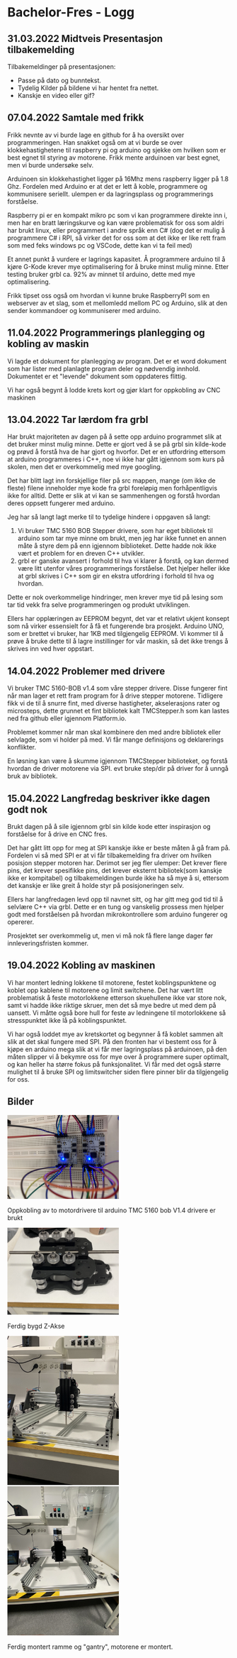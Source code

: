 # Bachelor-Fres - Logg


## 31.03.2022 Midtveis Presentasjon tilbakemelding

Tilbakemeldinger på presentasjonen: 
- Passe på dato og bunntekst.
- Tydelig Kilder på bildene vi har hentet fra nettet.
- Kanskje en video eller gif? 


## 07.04.2022 Samtale med frikk

Frikk nevnte av vi burde lage en github for å ha oversikt over programmeringen.
Han snakket også om at vi burde se over klokkehastighetene til raspberry pi og arduino og sjekke om hvilken som er best egnet til styring av motorene. Frikk mente arduinoen var best egnet, men vi burde undersøke selv.

Arduinoen sin klokkehastighet ligger på 16Mhz mens raspberry ligger på  1.8 Ghz.
Fordelen med Arduino er at det er lett å koble, programmere og kommunisere seriellt. ulempen er da lagringsplass og programmerings forståelse.

Raspberry pi er en kompakt mikro pc som vi kan programmere direkte inn i, men har en bratt læringskurve og kan være problematisk for oss som aldri har brukt linux, eller programmert i andre språk enn C# (dog det er mulig å programmere C# i RPI, så virker det for oss som at det ikke er like rett fram som med feks windows pc og VSCode, dette kan vi ta feil med)

Et annet punkt å vurdere er lagrings kapasitet. Å programmere arduino til å kjøre G-Kode krever mye optimalisering for å bruke minst mulig minne. Etter testing bruker grbl ca. 92% av minnet til arduino, dette med mye optimalisering.

Frikk tipset oss også om hvordan vi kunne bruke RaspberryPI som en webserver av et slag, som et mellomledd mellom PC og Arduino, slik at den sender kommandoer og kommuniserer med arduino.

## 11.04.2022 Programmerings planlegging og kobling av maskin

Vi lagde et dokument for planlegging av program. Det er et word dokument som har lister med planlagte program deler og nødvendig innhold. Dokumentet er et "levende" dokument som oppdateres flittig.

Vi har også begynt å lodde krets kort og gjør klart for oppkobling av CNC maskinen

## 13.04.2022 Tar lærdom fra grbl

Har brukt majoriteten av dagen på å sette opp arduino programmet slik at det bruker minst mulig minne. Dette er gjort ved å se på grbl sin kilde-kode og prøvd å forstå hva
de har gjort og hvorfor. Det er en utfordring ettersom at arduino programmeres i C++, noe vi ikke har gått igjennom som kurs på skolen, men det er overkommelig med mye googling.

Det har blitt lagt inn forskjellige filer på src mappen, mange (om ikke de fleste) filene inneholder mye kode fra grbl foreløpig men forhåpentligvis ikke for alltid. Dette er slik at vi kan se sammenhengen og forstå hvordan deres oppsett fungerer med arduino.

Jeg har så langt lagt merke til to tydelige hindere i oppgaven så langt:
1. Vi bruker TMC 5160 BOB Stepper drivere, som har eget bibliotek til arduino som tar mye minne om brukt, men jeg har ikke funnet en annen måte å styre dem på enn igjennom biblioteket. Dette hadde nok ikke vært et problem for en dreven C++ utvikler.
2. grbl er ganske avansert i forhold til hva vi klarer å forstå, og kan dermed være litt utenfor våres programmerings forståelse. Det hjelper heller ikke at grbl skrives i C++ som gir en ekstra utfordring i forhold til hva og hvordan.

Dette er nok overkommelige hindringer, men krever mye tid på lesing som tar tid vekk fra selve programmeringen og produkt utviklingen.

Ellers har opplæringen av EEPROM begynt, det var et relativt ukjent konsept som nå virker essensielt for å få et fungerende bra prosjekt. Arduino UNO, som er brettet vi bruker, har 1KB med tilgjengelig EEPROM. Vi kommer til å prøve å bruke dette til å lagre instillinger for vår maskin, så det ikke trengs å skrives inn ved hver oppstart.

## 14.04.2022 Problemer med drivere

Vi bruker TMC 5160-BOB v1.4 som våre stepper drivere. Disse fungerer fint når man lager et rett fram program for å drive stepper motorene. Tidligere fikk vi de til å snurre fint, med diverse hastigheter, akselerasjons rater og microsteps, dette grunnet et fint bibliotek kalt TMCStepper.h som kan lastes ned fra github eller igjennom Platform.io.

Problemet kommer når man skal kombinere den med andre bibliotek eller selvlagde, som vi holder på med. Vi får mange definisjons og deklarerings konflikter.

En løsning kan være å skumme igjennom TMCStepper biblioteket, og forstå hvordan de driver motorene via SPI. evt bruke step/dir på driver for å unngå bruk av bibliotek.

## 15.04.2022 Langfredag beskriver ikke dagen godt nok

Brukt dagen på å sile igjennom grbl sin kilde kode etter inspirasjon og forståelse for å drive en CNC fres. 

Det har gått litt opp for meg at SPI kanskje ikke er beste måten å gå fram på.
Fordelen vi så med SPI er at vi får tilbakemelding fra driver om hvilken posisjon stepper motoren har. Derimot ser jeg fler ulemper: Det krever flere pins, det krever spesifikke pins, det krever eksternt bibliotek(som kanskje ikke er kompitabel) og tilbakemeldingen burde ikke ha så mye å si, ettersom det kanskje er like greit å holde styr på posisjoneringen selv.

Ellers har langfredagen levd opp til navnet sitt, og har gitt meg god tid til å selvlære C++ via grbl. Dette er en tung og vanskelig prossess men hjelper godt med forståelsen på hvordan mikrokontrollere som arduino fungerer og opererer.

Prosjektet ser overkommelig ut, men vi må nok få flere lange dager før innleveringsfristen kommer.

## 19.04.2022 Kobling av maskinen

Vi har montert ledning lokkene til motorene, festet koblingspunktene og koblet opp kablene til motorene og limit switchene. Det har vært litt problematisk å feste motorlokkene etterson skuehullene ikke var store nok, samt vi hadde ikke riktige skruer, men det så mye bedre ut med dem på uansett. Vi måtte også bore hull for feste av ledningene til motorlokkene så stresspunktet ikke lå på koblingspunktet.

Vi har også loddet mye av kretskortet og begynner å få koblet sammen alt slik at det skal fungere med SPI. På den fronten har vi bestemt oss for å kjøpe en arduino mega slik at vi får mer lagringsplass på arduinoen, på den måten slipper vi å bekymre oss for mye over å programmere super optimalt, og kan heller ha større fokus på funksjonalitet. Vi får med det også større mulighet til å bruke SPI og limitswitcher siden flere pinner blir da tilgjengelig for oss.

## Bilder

<img src="https://github.com/BendickMH/Bachelor-Fres/blob/main/Bilder/IMG_1011.jpg" width=50% height=50%>

Oppkobling av to motordrivere til arduino TMC 5160 bob V1.4 drivere er brukt

<img src="https://github.com/BendickMH/Bachelor-Fres/blob/main/Bilder/IMG_1030.jpg" width=50% height=50%>

Ferdig bygd Z-Akse

<img src="https://github.com/BendickMH/Bachelor-Fres/blob/main/Bilder/IMG_1033.jpg" width=50% height=50%>
<img src="https://github.com/BendickMH/Bachelor-Fres/blob/main/Bilder/IMG_1035.jpg" width=50% height=50%>

Ferdig montert ramme og "gantry", motorene er montert. 

